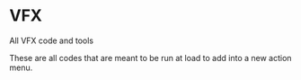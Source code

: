 # VFX
All VFX code and tools

These are all codes that are meant to be run at load to add into a new action menu.
